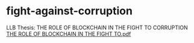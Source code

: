 # fight-against-corruption
LLB Thesis:  THE ROLE OF BLOCKCHAIN IN THE FIGHT TO CORRUPTION
[THE ROLE OF BLOCKCHAIN IN THE FIGHT TO.pdf](https://github.com/shaturcorp/fight-against-corruption/files/13977075/THE.ROLE.OF.BLOCKCHAIN.IN.THE.FIGHT.TO.pdf)
